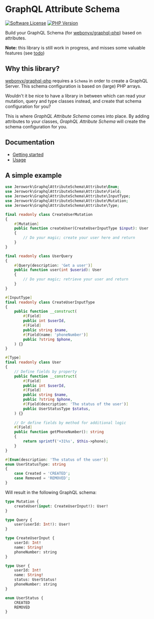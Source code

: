 # GraphQL Attribute Schema
[![Software License](https://img.shields.io/badge/license-MIT-brightgreen.svg?style=flat)](LICENSE)
[![PHP Version](https://img.shields.io/badge/php-%5E8.3-8892BF.svg?style=flat)](http://www.php.net)

Build your GraphQL Schema (for [webonyx/graphql-php](https://github.com/webonyx/graphql-php)) based on attributes.

**Note:** this library is still work in progress, and misses some valuable features (see [todo](todo.md))

## Why this library?
[webonyx/graphql-php](https://github.com/webonyx/graphql-php) requires a `Schema` in order to create a GraphQL Server.
This schema configuration is based on (large) PHP arrays.

Wouldn't it be nice to have a library in between which can read your mutation, query and type classes instead, and create
that schema configuration for you?

This is where *GraphQL Attribute Schema* comes into place. By adding attributes to your classes,
*GraphQL Attribute Schema* will create the schema configuration for you.

## Documentation
- [Getting started](getting_started.md)
- [Usage](usage.md)

## A simple example
```php
use Jerowork\GraphqlAttributeSchema\Attribute\Enum;
use Jerowork\GraphqlAttributeSchema\Attribute\Field;
use Jerowork\GraphqlAttributeSchema\Attribute\InputType;
use Jerowork\GraphqlAttributeSchema\Attribute\Mutation;
use Jerowork\GraphqlAttributeSchema\Attribute\Type;

final readonly class CreateUserMutation
{
    #[Mutation]
    public function createUser(CreateUserInputType $input): User
    {
        // Do your magic; create your user here and return
    }
}

final readonly class UserQuery
{
    #[Query(description: 'Get a user')]
    public function user(int $userid): User
    {
        // Do your magic; retrieve your user and return    
    }
}

#[InputType]
final readonly class CreateUserInputType
{
    public function __construct(
        #[Field]
        public int $userId,
        #[Field]
        public string $name,
        #[Field(name: 'phoneNumber')]
        public ?string $phone,
    ) {}
}

#[Type]
final readonly class User
{
    // Define fields by property
    public function __construct(
        #[Field]
        public int $userId,
        #[Field]
        public string $name,   
        public ?string $phone,
        #[Field(description: 'The status of the user')]
        public UserStatusType $status,
    ) {}
    
    // Or define fields by method for additional logic
    #[Field]
    public function getPhoneNumber(): string
    {
        return sprintf('+31%s', $this->phone);
    }
}

#[Enum(description: 'The status of the user')]
enum UserStatusType: string 
{
    case Created = 'CREATED';
    case Removed = 'REMOVED';
}
```

Will result in the following GraphQL schema:
```graphql
type Mutation {
    createUser(input: CreateUserInput!): User!
}

type Query {
    user(userId: Int!): User!
}

type CreateUserInput {
    userId: Int!
    name: String!
    phoneNumber: string
}

type User {
    userId: Int!
    name: String!
    status: UserStatus!
    phoneNumber: string
}

enum UserStatus {
    CREATED
    REMOVED
}
```